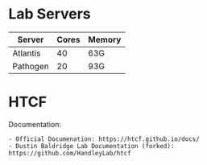 # Lab Servers  
| Server | Cores |  Memory  |  
| --- | --- | --- |  
| Atlantis | 40 |  63G |  
| Pathogen | 20 |  93G |  

# HTCF
Documentation:

    - Official Documenation: https://htcf.github.io/docs/
    - Dustin Baldridge Lab Documentation (forked): https://github.com/HandleyLab/htcf
